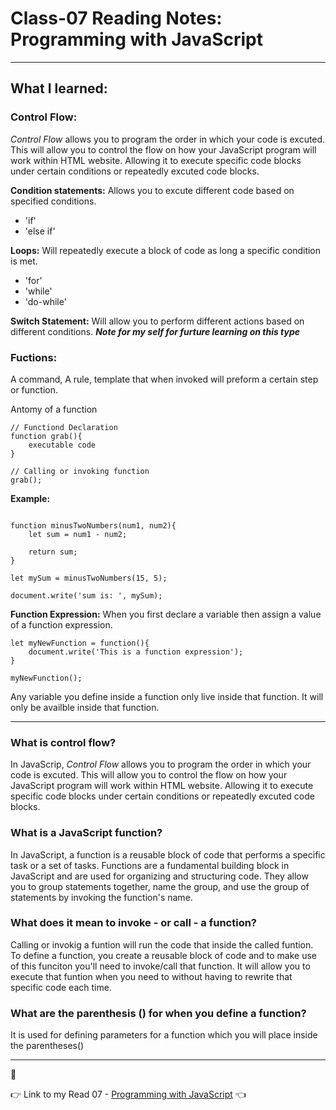 # Class-07 Reading Notes: Programming with JavaScript


---  

##  What I learned:

### Control Flow:

*Control Flow* allows you to program the order in which your code is excuted.  This will allow you to control the flow on how your JavaScript program  will work within HTML website. Allowing it to execute specific code blocks under certain conditions or repeatedly excuted code blocks. 

**Condition statements:** Allows you to excute different code based on specified conditions.

- 'if'
- 'else if'

**Loops:** Will repeatedly execute a block of code as long a specific condition is met.

- 'for'
- 'while'
- 'do-while'

**Switch Statement:** Will allow you to perform different actions based on different conditions.  ***Note for my self for furture learning on this type***


### Fuctions:
A command, A rule, template that when invoked will preform a certain step or function. 

Antomy of a function

```
// Functiond Declaration
function grab(){
    executable code
}

// Calling or invoking function
grab();
```

**Example:**
```

function minusTwoNumbers(num1, num2){
    let sum = num1 - num2;

    return sum;
}

let mySum = minusTwoNumbers(15, 5);

document.write('sum is: ', mySum);
```

**Function Expression:**
When you first declare a variable then assign a value of a function expression.

```
let myNewFunction = function(){
    document.write('This is a function expression');
}

myNewFunction();
```

Any variable you define inside a function only live inside that function. It will only be availble inside that function.


---

### What is control flow?
In JavaScrip, *Control Flow* allows you to program the order in which your code is excuted.  This will allow you to control the flow on how your JavaScript program  will work within HTML website. Allowing it to execute specific code blocks under certain conditions or repeatedly excuted code blocks. 

### What is a JavaScript function?

In JavaScript, a function is a reusable block of code that performs a specific task or a set of tasks. Functions are a fundamental building block in JavaScript and are used for organizing and structuring code. They allow you to group statements together, name the group, and use the group of statements by invoking the function's name.

### What does it mean to invoke - or call - a function?
Calling or invokig a funtion will run the code that inside the called funtion.  To define a function, you create a reusable block of code and to make use of this funciton you'll need to invoke/call that function. It will allow you to execute that funtion when you need to without having to rewrite that specific code each time.

### What are the parenthesis () for when you define a function?
It is used for defining parameters for a function which you will place inside the parentheses()

---

:wave:

:point_right: Link to my Read 07 - [Programming with JavaScript](https://brettf5.github.io/reading-notes/code102/class-07) :point_left:

